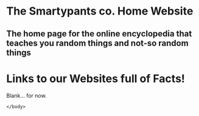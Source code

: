 # The Smartypants co. Home Website
## The home page for the online encyclopedia that teaches you random things and not-so random things

<!DOCTYPE html>
<html>
    <head>
        <meta charset="utf-8">
        <title>The Smartypants co. Home Website</title>
    </head>
    <body>
        <h1>Links to our Websites full of Facts!</h1>
        <p>Blank... for now.</p>


    </body>
</html>

